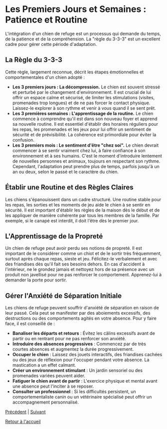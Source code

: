 # Les Premiers Jours et Semaines : Patience et Routine

L'intégration d'un chien de refuge est un processus qui demande du temps, de la patience et de la compréhension. La "règle du 3-3-3" est un excellent cadre pour gérer cette période d'adaptation.

## La Règle du 3-3-3

Cette règle, largement reconnue, décrit les étapes émotionnelles et comportementales d'un chien adopté :

- **Les 3 premiers jours : La décompression.** Le chien est souvent stressé et perturbé par le changement d'environnement. Il est crucial de lui offrir un espace calme et sécurisé, de limiter les stimulations (visites, promenades trop longues) et de ne pas forcer le contact physique. Laissez-le explorer à son rythme et venir à vous quand il se sent prêt.
- **Les 3 premières semaines : L'apprentissage de la routine.** Le chien commence à comprendre qu'il est dans son nouveau foyer et apprend sa nouvelle routine. Il est essentiel d'établir des horaires réguliers pour les repas, les promenades et les jeux pour lui offrir un sentiment de sécurité et de prévisibilité. La cohérence est primordiale pour éviter la confusion.
- **Les 3 premiers mois : Le sentiment d'être "chez soi".** Le chien devrait commencer à se sentir vraiment chez lui, à faire confiance à son environnement et à ses humains. C'est le moment d'introduire lentement de nouvelles personnes et animaux, toujours en respectant son rythme. Cependant, l'adaptation peut prendre plus de temps, parfois jusqu'à un an ou deux, selon le passé et le caractère du chien.

## Établir une Routine et des Règles Claires

Les chiens s'épanouissent dans un cadre structuré. Une routine stable pour les repas, les sorties et les moments de jeu aide le chien à se sentir en sécurité. Il est important d'établir les règles de la maison dès le début et de les appliquer de manière cohérente par tous les membres de la famille. Par exemple, si le canapé est interdit, il doit l'être dès le premier jour.

## L'Apprentissage de la Propreté

Un chien de refuge peut avoir perdu ses notions de propreté. Il est important de le considérer comme un chiot et de le sortir très fréquemment, surtout après chaque repas, sieste et jeu. Félicitez-le verbalement et avec des friandises dès qu'il fait ses besoins dehors. En cas d'accident à l'intérieur, ne le grondez jamais et nettoyez hors de sa présence avec un produit non javellisé pour ne pas renforcer le comportement. Apprenez-lui à demander la porte pour sortir.

## Gérer l'Anxiété de Séparation Initiale

Les chiens de refuge peuvent souffrir d'anxiété de séparation en raison de leur passé. Cela peut se manifester par des aboiements excessifs, des destructions ou des comportements agités en votre absence. Pour y faire face, il est conseillé de :

- **Banaliser les départs et retours** : Évitez les câlins excessifs avant de partir ou en rentrant pour ne pas renforcer son anxiété.
- **Introduire des absences progressives** : Commencez par de très courtes absences et augmentez la durée progressivement.
- **Occuper le chien** : Laissez des jouets interactifs, des friandises cachées ou des jeux de réflexion pour l'occuper pendant votre absence. La mastication a un effet calmant.
- **Créer un environnement stimulant** : Un jardin sensoriel ou des promenades variées peuvent aider.
- **Fatiguer le chien avant de partir** : L'exercice physique et mental avant une absence peut l'inciter à se reposer.
- **Consulter un professionnel** : Si les difficultés persistent, un comportementaliste canin ou un vétérinaire spécialisé peut offrir un accompagnement personnalisé. 

[Précédent](./2_amenager_foyer.md) | [Suivant](./4_education_socialisation.md)

[Retour à l'accueil](../index.md) 
